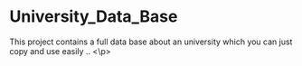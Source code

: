 University_Data_Base
===================
<p> This project contains a full data base about an university which you can just copy and use easily .. <\p>